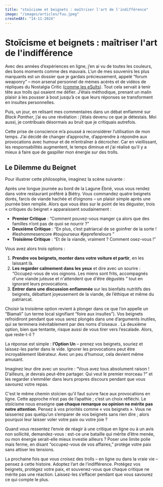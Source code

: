 ```yaml
---
title: "stoïcisme et beignets : maîtriser l'art de l'indifférence"
image: "/images/articles/fuu.jpeg"
createdAt: "14-11-2024"
---
```


# Stoïcisme et beignets : maîtriser l'art de l'indifférence

Avec des années d’expériences en ligne, j’en ai vu de toutes les couleurs, des bons moments comme des mauvais. L’un de mes souvenirs les plus marquants est un dossier que je gardais précieusement, appelé “forum weaponry” – mon arsenal personnel de mèmes acérés et de vidéos de répliques du Nostalgia Critic ([comme les eSults](https://www.youtube.com/watch?v=Qmeou8BM7vU&list=PL0AQIMR-tpokOX4kIXDp4oyq-oqJhjjES&index=12)). Tout cela servait à tenir tête aux trolls qui osaient me défier. J’étais méthodique, prenant un malin plaisir à les pousser à bout jusqu’à ce que leurs réponses se transforment en insultes personnelles.

Puis, un jour, en relisant mes commentaires dans un débat enflammé sur _Black Panther_, j’ai eu une révélation : j’étais devenu ce que je détestais. Moi aussi, je contribuais désormais au bruit que je critiquais autrefois.

Cette prise de conscience m’a poussé à reconsidérer l’utilisation de mon temps. J’ai décidé de changer d’approche, d’apprendre à répondre aux provocations avec humour et de m’entraîner à décrocher. Car en vieillissant, les responsabilités augmentent, le temps diminue et j’ai réalisé qu’il y a mieux à faire que de gaspiller mon énergie sur des trolls.

## Le Dilemme du Beignet

Pour illustrer cette philosophie, imaginez la scène suivante :

Après une longue journée au bord de la Lagune Ébrié, vous vous rendez dans votre restaurant préféré à Biétry. Vous commandez quatre beignets dorés, farcis de viande hachée et d’oignons – un plaisir simple après une journée bien remplie. Alors que vous êtes sur le point de les déguster, trois « critiques du beignet » apparaissent soudainement :

- **Premier Critique** : “Comment pouvez-vous manger ça alors que des familles n’ont pas de quoi se nourrir ?”
- **Deuxième Critique** : “En plus, c’est patriarcal de se goinfrer de la sorte ! #leshommesencore #toujourseux #jepreferelours ”
- **Troisième Critique** : “Et de la viande, vraiment ? Comment osez-vous !”

Vous avez alors trois options :

1. **Prendre vos beignets, monter dans votre voiture et partir**, en les laissant là.
2. **Les regarder calmement dans les yeux** et dire avec un sourire : “Occupez-vous de vos oignons. Les miens sont frits, accompagnés d'une viande juteuse et n'attendent que d'être dégustés ” tout en ignorant leurs provocations.
3. **Entrer dans une discussion enflammée** sur les bienfaits nutritifs des beignets, débattant joyeusement de la viande, de l’éthique et même du patriarcat.

Choisir la troisième option revient à plonger dans ce que l’on appelle un “Biamali” (un terme local signifiant “foire aux insultes”). Vos beignets refroidiront pendant que vous serez plongés dans une d’arguments inutiles, qui se terminera inévitablement par des noms d'oiseaux . La deuxième option, bien que tentante, risque aussi de vous tirer vers l’escalade. Alors, que reste-t-il ?

La réponse est simple : **l’Option Un** – prenez vos beignets, souriez et laissez-les parler dans le vide. Ignorer les provocations peut être incroyablement libérateur. Avec un peu d’humour, cela devient même amusant.

Imaginez leur dire avec un sourire : “Vous avez tous absolument raison ! D’ailleurs, je devrais peut-être partager. Qui veut le premier morceau ?” et les regarder s’emmêler dans leurs propres discours pendant que vous savourez votre repas.

C'est le même chemin stoïcien qu'il faut suivre face aux provocations en ligne. Cette approche n’est pas de l’apathie ; c’est un choix réfléchi. Le stoïcisme nous enseigne q**ue chaque remarque ou opinion ne mérite pas notre attention**.
Pensez à vos priorités comme « vos beignets ». Vous ne laisseriez pas quelqu’un s’emparer de vos beignets sans rien dire ; alors pourquoi leur laisser voler votre paix ou votre joie ?

Quand vous ressentez l’envie de réagir à une critique en ligne ou à un avis non sollicité, demandez-vous : est-ce une bataille qui mérite d’être menée, ou mon énergie serait-elle mieux investie ailleurs ? Poser une limite polie mais ferme, en disant “occupez-vous de vos affaires,” protège votre paix sans attiser les tensions.

La prochaine fois que vous croisez des trolls – en ligne ou dans la vraie vie – pensez à cette histoire. Adoptez l’art de l’indifférence. Protégez vos beignets, protégez votre paix, et souvenez-vous que chaque critique ne mérite pas une réaction. Laissez-les s’effacer pendant que vous savourez ce qui compte le plus.

```

```
